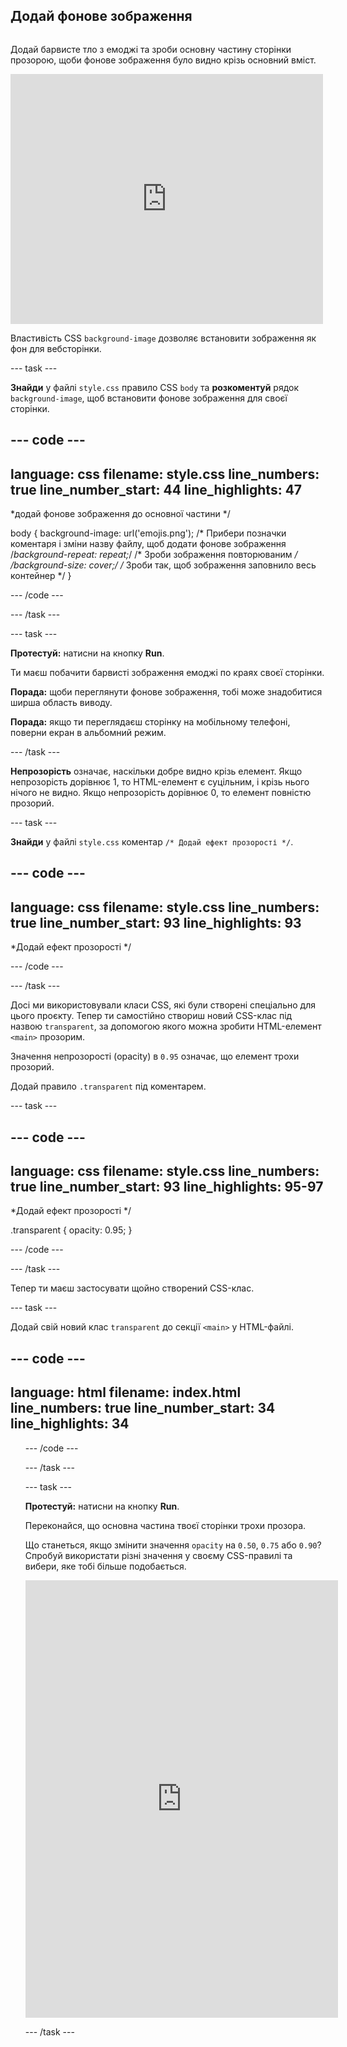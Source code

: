 ## Додай фонове зображення

<div style="display: flex; flex-wrap: wrap">
<div style="flex-basis: 200px; flex-grow: 1; margin-right: 15px;">

Додай барвисте тло з емоджі та зроби основну частину сторінки прозорою, щоби фонове зображення було видно крізь основний вміст.

</div>
<div>
<iframe src="https://editor.raspberrypi.org/uk-UA/embed/viewer/top-5-emoji-list-step-4" width="500" height="400" frameborder="0" marginwidth="0" marginheight="0" allowfullscreen> </iframe>
</div>
</div>

Властивість CSS `background-image` дозволяє встановити зображення як фон для вебсторінки.

--- task ---

**Знайди** у файлі `style.css` правило CSS `body` та **розкоментуй** рядок `background-image`, щоб встановити фонове зображення для своєї сторінки.

--- code ---
---
language: css
filename: style.css
line_numbers: true
line_number_start: 44
line_highlights: 47
---
\*додай фонове зображення до основної частини */

body {
  background-image: url('emojis.png'); /* Прибери позначки коментаря і зміни назву файлу, щоб додати фонове зображення
  /*background-repeat: repeat;*/ /* Зроби зображення повторюваним */
  /*background-size: cover;*/ /* Зроби так, щоб зображення заповнило весь контейнер */
}

--- /code ---

--- /task ---

--- task ---

**Протестуй:** натисни на кнопку **Run**.

Ти маєш побачити барвисті зображення емоджі по краях своєї сторінки.

**Порада:** щоби переглянути фонове зображення, тобі може знадобитися ширша область виводу.

**Порада:** якщо ти переглядаєш сторінку на мобільному телефоні, поверни екран в альбомний режим.

--- /task ---

**Непрозорість** означає, наскільки добре видно крізь елемент. Якщо непрозорість дорівнює 1, то HTML-елемент є суцільним, і крізь нього нічого не видно. Якщо непрозорість дорівнює 0, то елемент повністю прозорий.

--- task ---

**Знайди** у файлі `style.css` коментар `/* Додай ефект прозорості */`.

--- code ---
---
language: css
filename: style.css
line_numbers: true
line_number_start: 93
line_highlights: 93
---

\*Додай ефект прозорості */

--- /code ---

--- /task ---

Досі ми використовували класи CSS, які були створені спеціально для цього проєкту. Тепер ти самостійно створиш новий CSS-клас під назвою `transparent`, за допомогою якого можна зробити HTML-елемент `<main>` прозорим.

Значення непрозорості (opacity) в `0.95` означає, що елемент трохи прозорий.

Додай правило `.transparent` під коментарем.

--- task ---

--- code ---
---
language: css
filename: style.css
line_numbers: true
line_number_start: 93
line_highlights: 95-97
---

\*Додай ефект прозорості */

.transparent {
 opacity: 0.95;
}

--- /code ---

--- /task ---

Тепер ти маєш застосувати щойно створений CSS-клас.

--- task ---

Додай свій новий клас `transparent` до секції `<main>` у HTML-файлі.

--- code ---
---
language: html
filename: index.html
line_numbers: true
line_number_start: 34
line_highlights: 34
---

<main class="transparent">
  <section class="wrap">    
    <ol class="wide">

--- /code ---

--- /task ---

--- task ---

**Протестуй:** натисни на кнопку **Run**.

Переконайся, що основна частина твоєї сторінки трохи прозора.

Що станеться, якщо змінити значення `opacity` на `0.50`, `0.75` або `0.90`? Спробуй використати різні значення у своєму CSS-правилі та вибери, яке тобі більше подобається.

<div>
<iframe src="https://editor.raspberrypi.org/uk-UA/embed/viewer/top-5-emoji-list-step-4" width="500" height="700" frameborder="0" marginwidth="0" marginheight="0" allowfullscreen> </iframe>
</div>

--- /task ---
